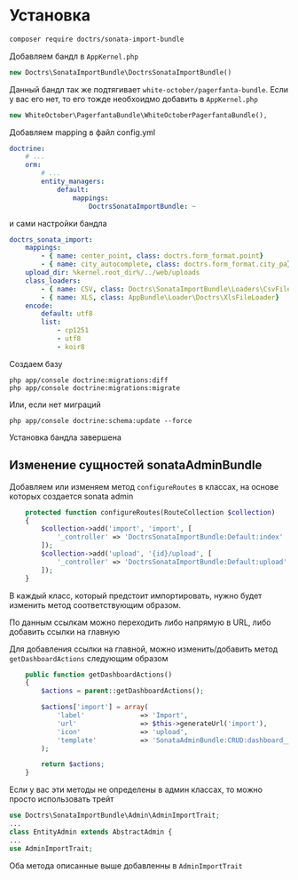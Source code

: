 # Установка

````sh
composer require doctrs/sonata-import-bundle
````

Добавляем бандл в `AppKernel.php`

````php
new Doctrs\SonataImportBundle\DoctrsSonataImportBundle()
````

Данный бандл так же подтягивает `white-october/pagerfanta-bundle`. Если у вас его нет, то его тожде необхоидмо добавить в `AppKernel.php`

```php
new WhiteOctober\PagerfantaBundle\WhiteOctoberPagerfantaBundle(),
```

Добавляем mapping в файл config.yml

````yaml
doctrine:
    # ...
    orm:
        # ...
        entity_managers:
            default:
                mappings:
                    DoctrsSonataImportBundle: ~
````
и сами настройки бандла
```yaml
doctrs_sonata_import:
    mappings:
        - { name: center_point, class: doctrs.form_format.point}
        - { name: city_autocomplete, class: doctrs.form_format.city_pa}
    upload_dir: %kernel.root_dir%/../web/uploads    
    class_loaders:
        - { name: CSV, class: Doctrs\SonataImportBundle\Loaders\CsvFileLoader}
        - { name: XLS, class: AppBundle\Loader\Doctrs\XlsFileLoader}
    encode:
        default: utf8
        list:
            - cp1251
            - utf8
            - koir8
```

Создаем базу

```
php app/console doctrine:migrations:diff
php app/console doctrine:migrations:migrate
```
Или, если нет миграций
```
php app/console doctrine:schema:update --force
```

Установка бандла завершена

## Изменение сущностей sonataAdminBundle

Добавляем или изменяем метод `configureRoutes` в классах, на основе которых создается sonata admin

```php
    protected function configureRoutes(RouteCollection $collection)
    {
        $collection->add('import', 'import', [
            '_controller' => 'DoctrsSonataImportBundle:Default:index'
        ]);
        $collection->add('upload', '{id}/upload', [
            '_controller' => 'DoctrsSonataImportBundle:Default:upload'
        ]);
    }
```

В каждый класс, который предстоит импортировать, нужно будет изменить метод соответствующим образом.

По данным ссылкам можно переходить либо напрямую в URL, либо добавить ссылки на главную

Для добавления ссылки на главной, можно изменить/добавить метод `getDashboardActions` следующим образом

```php
    public function getDashboardActions()
    {
        $actions = parent::getDashboardActions();

        $actions['import'] = array(
            'label'              => 'Import',
            'url'                => $this->generateUrl('import'),
            'icon'               => 'upload',
            'template'           => 'SonataAdminBundle:CRUD:dashboard__action.html.twig', // optional
        );

        return $actions;
    }
```
Если у вас эти методы не определены в админ классах, то можно просто использовать трейт

```php
use Doctrs\SonataImportBundle\Admin\AdminImportTrait;
...
class EntityAdmin extends AbstractAdmin {
...
use AdminImportTrait;
```
Оба метода описанные выше добавленны в `AdminImportTrait`
